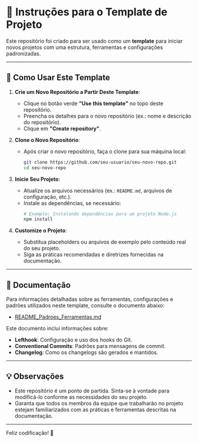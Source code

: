 # 🚀 Instruções para o Template de Projeto

Este repositório foi criado para ser usado como um **template** para iniciar novos projetos com uma estrutura, ferramentas e configurações padronizadas.

---

## 📖 Como Usar Este Template

1. **Crie um Novo Repositório a Partir Deste Template**:
    - Clique no botão verde **"Use this template"** no topo deste repositório.
    - Preencha os detalhes para o novo repositório (ex.: nome e descrição do repositório).
    - Clique em **"Create repository"**.

2. **Clone o Novo Repositório**:
    - Após criar o novo repositório, faça o clone para sua máquina local:
      ```bash
      git clone https://github.com/seu-usuario/seu-novo-repo.git
      cd seu-novo-repo
      ```

3. **Inicie Seu Projeto**:
    - Atualize os arquivos necessários (ex.: `README.md`, arquivos de configuração, etc.).
    - Instale as dependências, se necessário:
      ```bash
      # Exemplo: Instalando dependências para um projeto Node.js
      npm install
      ```

4. **Customize o Projeto**:
    - Substitua placeholders ou arquivos de exemplo pelo conteúdo real do seu projeto.
    - Siga as práticas recomendadas e diretrizes fornecidas na documentação.

---

## 📄 Documentação

Para informações detalhadas sobre as ferramentas, configurações e padrões utilizados neste template, consulte o documento abaixo:

- [README_Padroes_Ferramentas.md](docs/README_Padroes_Ferramentas.md)

Este documento inclui informações sobre:
- **Lefthook**: Configuração e uso dos hooks do Git.
- **Conventional Commits**: Padrões para mensagens de commit.
- **Changelog**: Como os changelogs são gerados e mantidos.

---

## 💡 Observações
- Este repositório é um ponto de partida. Sinta-se à vontade para modificá-lo conforme as necessidades do seu projeto.
- Garanta que todos os membros da equipe que trabalharão no projeto estejam familiarizados com as práticas e ferramentas descritas na documentação.

---

Feliz codificação! 🚀